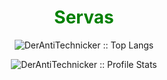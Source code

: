 <h1 align="center" style="color: green">
Servas
</h1>

<p align="center"><img src="https://github-readme-stats.vercel.app/api/top-langs/?username=DerAntiTechnicker&langs_count=10&theme=transparent&layout=normal&title_color=ff7d03&hide_border=true&text_color=ffffff" alt="DerAntiTechnicker :: Top Langs" /></p>
<p align="center"><img src="https://github-readme-stats.vercel.app/api?username=DerAntiTechnicker&show_icons=true&theme=transparent&title_color=ff7d03&hide_border=true&text_color=8aefff&icon_color=e6151f" alt="DerAntiTechnicker :: Profile Stats" /></p>
